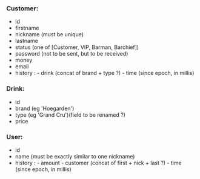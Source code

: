 ### Customer:
- id
- firstname
- nickname (must be unique)
- lastname
- status (one of [Customer, VIP, Barman, Barchief])
- password (not to be sent, but to be received)
- money
- email
- history :
  	  - drink (concat of brand + type ?)
	  - time (since epoch, in millis)

### Drink:
- id
- brand (eg 'Hoegarden')
- type (eg 'Grand Cru')(field to be renamed ?)
- price

### User:
- id
- name (must be exactly similar to one nickname)
- history :
  	  - amount
	  - customer (concat of first + nick + last ?)
	  - time (since epoch, in millis)